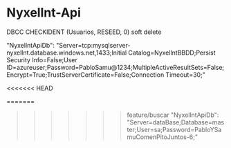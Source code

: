 # Nyxellnt-Api

DBCC CHECKIDENT (Usuarios, RESEED, 0)
soft delete

"NyxellntApiDb": "Server=tcp:mysqlserver-nyxellnt.database.windows.net,1433;Initial Catalog=NyxellntBBDD;Persist Security Info=False;User ID=azureuser;Password=PabloSamu@1234;MultipleActiveResultSets=False;Encrypt=True;TrustServerCertificate=False;Connection Timeout=30;"

<<<<<<< HEAD

=======
>>>>>>> feature/buscar
"NyxellntApiDb": "Server=dataBase;Database=master;User=sa;Password=PabloYSamuComenPitoJuntos-6;"